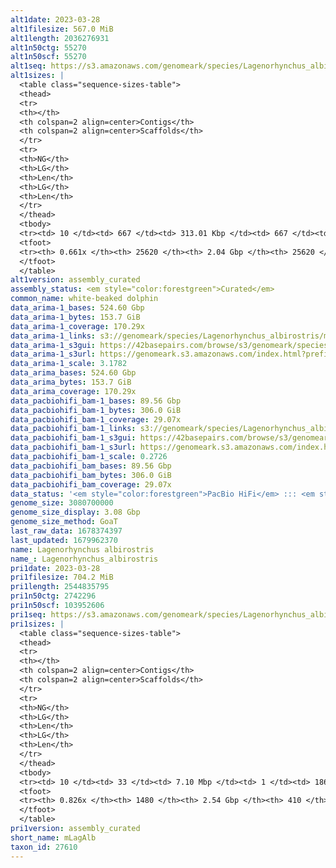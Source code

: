 ```yaml
---
alt1date: 2023-03-28
alt1filesize: 567.0 MiB
alt1length: 2036276931
alt1n50ctg: 55270
alt1n50scf: 55270
alt1seq: https://s3.amazonaws.com/genomeark/species/Lagenorhynchus_albirostris/mLagAlb1/assembly_curated/mLagAlb1.alt.cur.20230328.fasta.gz
alt1sizes: |
  <table class="sequence-sizes-table">
  <thead>
  <tr>
  <th></th>
  <th colspan=2 align=center>Contigs</th>
  <th colspan=2 align=center>Scaffolds</th>
  </tr>
  <tr>
  <th>NG</th>
  <th>LG</th>
  <th>Len</th>
  <th>LG</th>
  <th>Len</th>
  </tr>
  </thead>
  <tbody>
  <tr><td> 10 </td><td> 667 </td><td> 313.01 Kbp </td><td> 667 </td><td> 313.01 Kbp </td></tr>  <tr><td> 20 </td><td> 1925 </td><td> 199.32 Kbp </td><td> 1925 </td><td> 199.32 Kbp </td></tr>  <tr><td> 30 </td><td> 3817 </td><td> 134.77 Kbp </td><td> 3817 </td><td> 134.77 Kbp </td></tr>  <tr><td> 40 </td><td> 6641 </td><td> 89.10 Kbp </td><td> 6641 </td><td> 89.10 Kbp </td></tr>  <tr style="background-color:#cccccc;"><td> 50 </td><td> 11052 </td><td> 55.27 Kbp </td><td> 11052 </td><td> 55.27 Kbp </td></tr>  <tr><td> 60 </td><td> 18319 </td><td> 33.05 Kbp </td><td> 18319 </td><td> 33.05 Kbp </td></tr>  <tr><td> 70 </td><td> 0 </td><td>  </td><td> 0 </td><td>  </td></tr>  <tr><td> 80 </td><td> 0 </td><td>  </td><td> 0 </td><td>  </td></tr>  <tr><td> 90 </td><td> 0 </td><td>  </td><td> 0 </td><td>  </td></tr>  <tr><td> 100 </td><td> 0 </td><td>  </td><td> 0 </td><td>  </td></tr>  </tbody>
  <tfoot>
  <tr><th> 0.661x </th><th> 25620 </th><th> 2.04 Gbp </th><th> 25620 </th><th> 2.04 Gbp </th></tr>
  </tfoot>
  </table>
alt1version: assembly_curated
assembly_status: <em style="color:forestgreen">Curated</em>
common_name: white-beaked dolphin
data_arima-1_bases: 524.60 Gbp
data_arima-1_bytes: 153.7 GiB
data_arima-1_coverage: 170.29x
data_arima-1_links: s3://genomeark/species/Lagenorhynchus_albirostris/mLagAlb1/genomic_data/arima/<br>
data_arima-1_s3gui: https://42basepairs.com/browse/s3/genomeark/species/Lagenorhynchus_albirostris/mLagAlb1/genomic_data/arima/
data_arima-1_s3url: https://genomeark.s3.amazonaws.com/index.html?prefix=species/Lagenorhynchus_albirostris/mLagAlb1/genomic_data/arima/
data_arima-1_scale: 3.1782
data_arima_bases: 524.60 Gbp
data_arima_bytes: 153.7 GiB
data_arima_coverage: 170.29x
data_pacbiohifi_bam-1_bases: 89.56 Gbp
data_pacbiohifi_bam-1_bytes: 306.0 GiB
data_pacbiohifi_bam-1_coverage: 29.07x
data_pacbiohifi_bam-1_links: s3://genomeark/species/Lagenorhynchus_albirostris/mLagAlb1/genomic_data/pacbio_hifi/<br>
data_pacbiohifi_bam-1_s3gui: https://42basepairs.com/browse/s3/genomeark/species/Lagenorhynchus_albirostris/mLagAlb1/genomic_data/pacbio_hifi/
data_pacbiohifi_bam-1_s3url: https://genomeark.s3.amazonaws.com/index.html?prefix=species/Lagenorhynchus_albirostris/mLagAlb1/genomic_data/pacbio_hifi/
data_pacbiohifi_bam-1_scale: 0.2726
data_pacbiohifi_bam_bases: 89.56 Gbp
data_pacbiohifi_bam_bytes: 306.0 GiB
data_pacbiohifi_bam_coverage: 29.07x
data_status: '<em style="color:forestgreen">PacBio HiFi</em> ::: <em style="color:forestgreen">Arima</em>'
genome_size: 3080700000
genome_size_display: 3.08 Gbp
genome_size_method: GoaT
last_raw_data: 1678374397
last_updated: 1679962370
name: Lagenorhynchus albirostris
name_: Lagenorhynchus_albirostris
pri1date: 2023-03-28
pri1filesize: 704.2 MiB
pri1length: 2544835795
pri1n50ctg: 2742296
pri1n50scf: 103952606
pri1seq: https://s3.amazonaws.com/genomeark/species/Lagenorhynchus_albirostris/mLagAlb1/assembly_curated/mLagAlb1.pri.cur.20230328.fasta.gz
pri1sizes: |
  <table class="sequence-sizes-table">
  <thead>
  <tr>
  <th></th>
  <th colspan=2 align=center>Contigs</th>
  <th colspan=2 align=center>Scaffolds</th>
  </tr>
  <tr>
  <th>NG</th>
  <th>LG</th>
  <th>Len</th>
  <th>LG</th>
  <th>Len</th>
  </tr>
  </thead>
  <tbody>
  <tr><td> 10 </td><td> 33 </td><td> 7.10 Mbp </td><td> 1 </td><td> 186.27 Mbp </td></tr>  <tr><td> 20 </td><td> 82 </td><td> 5.57 Mbp </td><td> 3 </td><td> 148.38 Mbp </td></tr>  <tr><td> 30 </td><td> 146 </td><td> 4.23 Mbp </td><td> 5 </td><td> 132.31 Mbp </td></tr>  <tr><td> 40 </td><td> 224 </td><td> 3.57 Mbp </td><td> 8 </td><td> 110.72 Mbp </td></tr>  <tr style="background-color:#cccccc;"><td> 50 </td><td> 323 </td><td style="background-color:#88ff88;"> 2.74 Mbp </td><td> 11 </td><td style="background-color:#88ff88;"> 103.95 Mbp </td></tr>  <tr><td> 60 </td><td> 455 </td><td> 2.00 Mbp </td><td> 14 </td><td> 88.54 Mbp </td></tr>  <tr><td> 70 </td><td> 648 </td><td> 1.24 Mbp </td><td> 17 </td><td> 82.34 Mbp </td></tr>  <tr><td> 80 </td><td> 1032 </td><td> 434.87 Kbp </td><td> 63 </td><td> 0.94 Mbp </td></tr>  <tr><td> 90 </td><td> 0 </td><td>  </td><td> 0 </td><td>  </td></tr>  <tr><td> 100 </td><td> 0 </td><td>  </td><td> 0 </td><td>  </td></tr>  </tbody>
  <tfoot>
  <tr><th> 0.826x </th><th> 1480 </th><th> 2.54 Gbp </th><th> 410 </th><th> 2.54 Gbp </th></tr>
  </tfoot>
  </table>
pri1version: assembly_curated
short_name: mLagAlb
taxon_id: 27610
---
```

